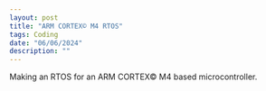 ```yaml
---
layout: post
title: "ARM CORTEX© M4 RTOS"
tags: Coding
date: "06/06/2024"
description: ""
---
```

Making an RTOS for an ARM CORTEX© M4 based microcontroller.